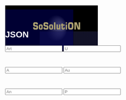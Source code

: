 <!DOCTYPE html>

<html lang="en">

<head>
    <meta charset="utf-8">
    <meta http-equiv="X-UA-Compatible" content="IE=edge">
    <meta name="viewport" content="width=device-width, initial-scale=1.0">
    <title>Simple website</title>
    <title>A wme!</title>
    <style>
        body {
            background: url("https://cdn.pixabay.com/photo/2018/02/02/17/24/background-3125893_1280.jpg");
            color: white;
            font-family: Helvetica;
            background-size: cover;
            background-position: center center;
            background-repeat: no-repeat;
            background-attachment: fixed;
        }
        div {
            max-width: 600px;
            height: 40px;
            justify-content: center;
            align-items: center;
            margin-bottom: 30px;
        }
    </style>
    <div>
        <p class="border-block"> <img class="logo"
                src="https://raw.githubusercontent.com/Wicker1090/Wicker1090.github.io/main/Images/weiter%20(1).png"
                width="300" height="150" />
        </p>
    </div>
    <h1>
        <b>JSON</b>
    </h1>
</head>
<body>
    <form>
        <div>
            <label for="Bezeichner">
                <input type="text" id="Bezeichner" placeholder="Art" class="formBox" />
                <label for="Spann">
                    <input type="number" id="U" placeholder="U" class="formBox" />
        </div>
        <div>
            <label for="Amp">
                <input type="number" id="A" placeholder="A" class="formBox" />
                <label for="yr">
                    <input type="text" id="au" placeholder="Au" class="formBox" />
        </div>
        <div>
            <label for="Anst">
                <input type="text" id="an" placeholder="An" class="formBox" />
                <label for="pos">
                    <input type="number" id="ps" placeholder="P" class="formBox" />
        </div>
    </form>
    <div></div>
    <div>
</body>
<script>
    window.addEventListener('scroll', () => {
        const scrolable = document.documentElement.scrollHeight - window.innerHeight;
        const scrolled = window.scrollY;
        console.log(scrolled);
    })
    let Arts = [];
    const addArt = (ev) => {
        ev.preventDefault();
        let art = {
            B: document.getElementById('Bezeichner').value,
            U: document.getElementById('U').value,
            A: document.getElementById('A').value,
            An: document.getElementById('au').value,
            Au: document.getElementById('an').value,
            Y: document.getElementById('ps').value
        }
        Arts.push(art);
        document.forms[0].reset();
        save();
        console.warn('added', { Arts });
        let pre = document.querySelector('#msg pre');
        pre.textContent = '\n' + JSON.stringify(Arts, '\t', 6);
        localStorage.setItem('GetSolution', JSON.stringify(Arts));
    }
    document.addEventListener('DOMContentLoaded', () => {
        document.getElementById('btn').addEventListener('click', addArt);
    });
    function save() {
        var c = document.createElement("a");
        c.download = "SOSO.txt";
        var t = new Blob([JSON.stringify(Arts)], {
            type: "text/plain"
        });
        c.href = window.URL.createObjectURL(t);
        c.click();
    }
</script>
</html>
